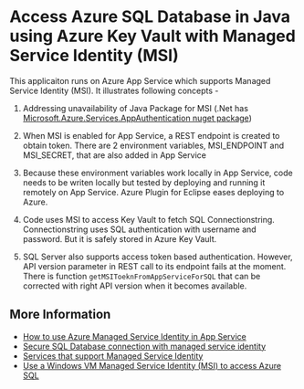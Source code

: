# Access Azure SQL Database in Java using Azure Key Vault with Managed Service Identity (MSI)
This applicaiton runs on Azure App Service which supports Managed Service Identity (MSI). It illustrates following concepts -

1.	Addressing unavailability of Java Package for MSI (.Net has [Microsoft.Azure.Services.AppAuthentication nuget package](https://www.nuget.org/packages/Microsoft.Azure.Services.AppAuthentication))

2. When MSI is enabled for App Service, a REST endpoint is created to obtain token. There are 2 environment variables, MSI_ENDPOINT and MSI_SECRET, that are also added in App Service

3. Because these environment variables work locally in App Service, code needs to be writen locally but tested by deploying and running it remotely on App Service. Azure Plugin for Eclipse eases deploying to Azure.

4. Code uses MSI to access Key Vault to fetch SQL Connectionstring. Connectionstring uses SQL authentication with username and password. But it is safely stored in Azure Key Vault. 

5. SQL Server also supports access token based authentication. However, API version parameter in REST call to its endpoint fails at the moment. There is function `getMSIToeknFromAppServiceForSQL` that can be corrected with right API version when it becomes available. 

## More Information
* [How to use Azure Managed Service Identity in App Service](https://docs.microsoft.com/en-us/azure/app-service/app-service-managed-service-identity)
* [Secure SQL Database connection with managed service identity](https://docs.microsoft.com/en-us/azure/app-service/app-service-web-tutorial-connect-msi)
* [Services that support Managed Service Identity](https://docs.microsoft.com/en-us/azure/active-directory/managed-service-identity/services-support-msi)
* [Use a Windows VM Managed Service Identity (MSI) to access Azure SQL](https://docs.microsoft.com/en-us/azure/active-directory/managed-service-identity/tutorial-windows-vm-access-sql)
